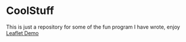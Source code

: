 # CoolStuff
This is just a repository for some of the fun program I have wrote, enjoy
[Leaflet Demo](https://runzgit.github.io/CoolStuff/LeafLetDemo/)
